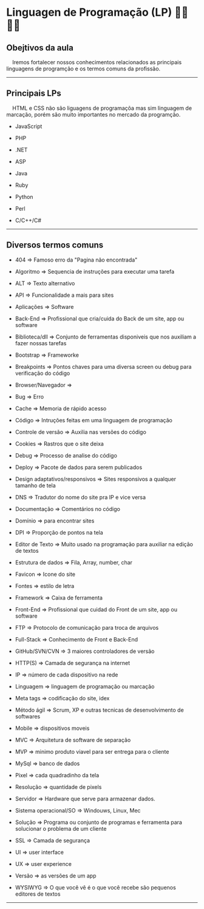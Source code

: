 # Linguagen de Programação (LP) :man_technologist::woman_technologist:

## Obejtivos da aula

    Iremos fortalecer nossos conhecimentos relacionados as principais linguagens de programção e os termos comuns da profissão.

---

## Principais LPs

    HTML  e CSS não são liguagens de programaçõa mas sim linguagem de marcação, porém são muito importantes no mercado da programção.

- JavaScript

- PHP

- .NET

- ASP

- Java

- Ruby

- Python

- Perl

- C/C++/C#

---

## Diversos termos comuns

- 404 => Famoso erro da "Pagina não encontrada"

- Algoritmo => Sequencia de instruções para executar uma tarefa

- ALT => Texto alternativo

- API =>  Funcionalidade a mais para sites

- Aplicações => Software

- Back-End => Profissional que cria/cuida do Back de um site, app ou software

- Biblioteca/dll => Conjunto de ferramentas disponiveis que nos auxiliam a fazer nossas tarefas

- Bootstrap => Frameworke 

- Breakpoints => Pontos chaves para uma diversa screen ou debug para verificação do código

- Browser/Navegador => 

- Bug => Erro

- Cache => Memoria de rápido acesso

- Código => Intruções feitas em uma linguagem de programação

- Controle de versão => Auxilia nas versões do código

- Cookies => Rastros que o site deixa

- Debug => Processo de analise do código

- Deploy => Pacote de dados para serem publicados

- Design adaptativos/responsivos => Sites responsivos a qualquer tamanho de tela

- DNS => Tradutor do nome do site pra IP e vice versa

- Documentação => Comentários no código

- Domínio => para encontrar sites

- DPI => Proporção de pontos na tela

- Editor de Texto => Muito usado na programação para auxiliar na edição de textos

- Estrutura de dados => Fila, Array, number, char

- Favicon => Icone do site

- Fontes => estilo de letra

- Framework => Caixa de ferramenta 

- Front-End => Profissional que cuidad do Front de um site, app ou software

- FTP => Protocolo de comunicação para troca de arquivos

- Full-Stack => Conhecimento de Front e Back-End

- GitHub/SVN/CVN => 3 maiores controladores de versão

- HTTP(S) => Camada de segurança na internet

- IP => número de cada dispositivo na rede

- Linguagem => linguagem de programação ou marcação

- Meta tags => codificação do site, idex

- Método ágil => Scrum, XP e outras tecnicas de desenvolvimento de softwares

- Mobile => dispositivos moveis

- MVC => Arquitetura de software de separação

- MVP =>  minimo produto viavel para ser entrega para o cliente

- MySql => banco de dados

- Pixel => cada quadradinho da tela

- Resolução => quantidade de pixels

- Servidor => Hardware que serve para armazenar dados.

- Sistema operacional/SO => Windouws, Linux, Mec

- Solução => Programa ou conjunto de programas e ferramenta para solucionar o problema de um cliente

- SSL => Camada de segurança

- UI => user interface

- UX => user experience

- Versão => as versões de um app

- WYSIWYG => O que você vê é o que você recebe são pequenos editores de textos

---


